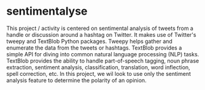 # sentimentalyse

This project / activity is centered on sentimental analysis of tweets from a handle or discussion around a hashtag on Twitter.
It makes use of Twitter's tweepy and TextBlob Python packages. 
Tweepy helps gather and enumerate the data from the tweets or hashtags.
TextBlob provides a simple API for diving into common natural language processing (NLP) tasks. TextBlob provides the ability to handle part-of-speech tagging, noun phrase extraction, sentiment analysis, classification, translation, word inflection, spell correction, etc. 
In this project, we wil look to use only the sentiment analysis feature to determine the polarity of an opinion.
